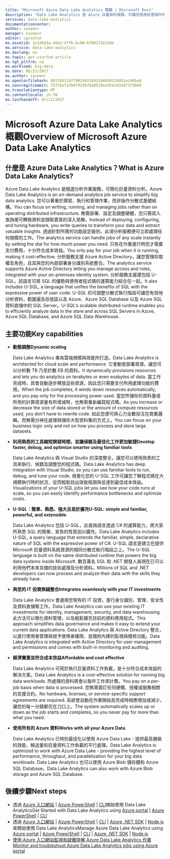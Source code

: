 ```yaml
---
title: "Microsoft Azure Data Lake Analytics 概觀 | Microsoft Docs"
description: "Data Lake Analytics 是 Azure 巨量資料服務，可讓您使用從雲端中的資料獲得的深入資訊 (不論其所在位置和大小)，使用資料來推動業務。"
services: data-lake-analytics
documentationcenter: 
author: saveenr
manager: saveenr
editor: cgronlun
ms.assetid: 1e1d443a-48a2-47fb-bc00-bf88274222de
ms.service: data-lake-analytics
ms.devlang: na
ms.topic: get-started-article
ms.tgt_pltfrm: na
ms.workload: big-data
ms.date: 06/23/2017
ms.author: saveenr
ms.openlocfilehash: 8817b511d779029421491194b50120d51ec9dbad
ms.sourcegitcommit: f537befafb079256fba0529ee554c034d73f36b0
ms.translationtype: MT
ms.contentlocale: zh-TW
ms.lasthandoff: 07/11/2017
---
```

# <a name="overview-of-microsoft-azure-data-lake-analytics"></a><span data-ttu-id="b8d84-103">Microsoft Azure Data Lake Analytics 概觀</span><span class="sxs-lookup"><span data-stu-id="b8d84-103">Overview of Microsoft Azure Data Lake Analytics</span></span>
## <a name="what-is-azure-data-lake-analytics"></a><span data-ttu-id="b8d84-104">什麼是 Azure Data Lake Analytics？</span><span class="sxs-lookup"><span data-stu-id="b8d84-104">What is Azure Data Lake Analytics?</span></span>
<span data-ttu-id="b8d84-105">Azure Data Lake Analytics 是隨選分析作業服務，可簡化巨量資料分析。</span><span class="sxs-lookup"><span data-stu-id="b8d84-105">Azure Data Lake Analytics is an on-demand analytics job service to simplify big data analytics.</span></span> <span data-ttu-id="b8d84-106">您可以著重於撰寫、執行和管理作業，而非操作分散式基礎結構。</span><span class="sxs-lookup"><span data-stu-id="b8d84-106">You can focus on writing, running, and managing jobs rather than on operating distributed infrastructure.</span></span> <span data-ttu-id="b8d84-107">無需部署、設定及調整硬體，您只需寫入查詢便可轉換資料並擷取寶貴的深入見解。</span><span class="sxs-lookup"><span data-stu-id="b8d84-107">Instead of deploying, configuring, and tuning hardware, you write queries to transform your data and extract valuable insights.</span></span> <span data-ttu-id="b8d84-108">透過針對所需的功能設定級別，此項分析服務便可立即處理任何規模的工作。</span><span class="sxs-lookup"><span data-stu-id="b8d84-108">The analytics service can handle jobs of any scale instantly by setting the dial for how much power you need.</span></span> <span data-ttu-id="b8d84-109">只有在作業進行時您才需要支付費用，十分符合成本效益。</span><span class="sxs-lookup"><span data-stu-id="b8d84-109">You only pay for your job when it is running, making it cost-effective.</span></span> <span data-ttu-id="b8d84-110">分析服務支援 Azure Active Directory，讓您管理存取權及角色，且其與您的內部部署身分識別系統整合。</span><span class="sxs-lookup"><span data-stu-id="b8d84-110">The analytics service supports Azure Active Directory letting you manage access and roles, integrated with your on-premises identity system.</span></span> <span data-ttu-id="b8d84-111">分析服務支援還包括 U-SQL，該語言可將 SQL 的優勢與使用者程式碼的運算能力結合在一起。</span><span class="sxs-lookup"><span data-stu-id="b8d84-111">It also includes U-SQL, a language that unifies the benefits of SQL with the expressive power of user code.</span></span> <span data-ttu-id="b8d84-112">U-SQL 的可調整分散式執行階段可讓您有效地分析資料，範圍遍及存放區以及 Azure、Azure SQL Database 以及 Azure SQL 資料倉儲中的 SQL Server。</span><span class="sxs-lookup"><span data-stu-id="b8d84-112">U-SQL’s scalable distributed runtime enables you to efficiently analyze data in the store and across SQL Servers in Azure, Azure SQL Database, and Azure SQL Data Warehouse.</span></span>

## <a name="key-capabilities"></a><span data-ttu-id="b8d84-113">主要功能</span><span class="sxs-lookup"><span data-stu-id="b8d84-113">Key capabilities</span></span>
* <span data-ttu-id="b8d84-114">**動態調整**</span><span class="sxs-lookup"><span data-stu-id="b8d84-114">**Dynamic scaling**</span></span>
  
    <span data-ttu-id="b8d84-115">Data Lake Analytics 專為雲端規模與效能所打造。</span><span class="sxs-lookup"><span data-stu-id="b8d84-115">Data Lake Analytics is architected for cloud scale and performance.</span></span>  <span data-ttu-id="b8d84-116">它會動態部署資源，讓您可以分析數 TB 乃至於數 EB 的資料。</span><span class="sxs-lookup"><span data-stu-id="b8d84-116">It dynamically provisions resources and lets you do analytics on terabytes or even exabytes of data.</span></span> <span data-ttu-id="b8d84-117">當工作完成時，其會自動逐步釋放這些資源，因此您只需要支付所用處理功能的費用。</span><span class="sxs-lookup"><span data-stu-id="b8d84-117">When the job completes, it winds down resources automatically, and you pay only for the processing power used.</span></span> <span data-ttu-id="b8d84-118">當您所儲存的資料量或所用的計算資源量有所增減時，也無需重新編寫程式碼。</span><span class="sxs-lookup"><span data-stu-id="b8d84-118">As you increase or decrease the size of data stored or the amount of compute resources used, you don’t have to rewrite code.</span></span> <span data-ttu-id="b8d84-119">如此您便可將心力全數投注在商業邏輯，而無需分神在處理與儲存大型資料集的方式上。</span><span class="sxs-lookup"><span data-stu-id="b8d84-119">You can focus on your business logic only and not on how you process and store large datasets.</span></span>
* <span data-ttu-id="b8d84-120">**利用熟悉的工具縮短開發時間，並讓偵錯及最佳化工作更加敏捷**</span><span class="sxs-lookup"><span data-stu-id="b8d84-120">**Develop faster, debug, and optimize smarter using familiar tools**</span></span>
  
    <span data-ttu-id="b8d84-121">Data Lake Analytics 與 Visual Studio 的深度整合，讓您可以使用熟悉的工具來執行、偵錯及調整您的程式碼。</span><span class="sxs-lookup"><span data-stu-id="b8d84-121">Data Lake Analytics has deep integration with Visual Studio, so you can use familiar tools to run, debug, and tune your code.</span></span> <span data-ttu-id="b8d84-122">視覺化您的 U-SQL 工作可讓您了解程式碼在大規模執行時的狀況，從而輕鬆找出效能瓶頸與並達到最佳成本效益。</span><span class="sxs-lookup"><span data-stu-id="b8d84-122">Visualizations of your U-SQL jobs let you see how your code runs at scale, so you can easily identify performance bottlenecks and optimize costs.</span></span>
* <span data-ttu-id="b8d84-123">**U-SQL：簡單、熟悉、強大且易於擴充**</span><span class="sxs-lookup"><span data-stu-id="b8d84-123">**U-SQL: simple and familiar, powerful, and extensible**</span></span>
  
    <span data-ttu-id="b8d84-124">Data Lake Analytics 包括 U-SQL，此查詢語言透過 C# 的運算能力，將大家所熟悉 SQL 的簡單、宣告的性質加以擴充。</span><span class="sxs-lookup"><span data-stu-id="b8d84-124">Data Lake Analytics includes U-SQL, a query language that extends the familiar, simple, declarative nature of SQL with the expressive power of C#.</span></span> <span data-ttu-id="b8d84-125">U-SQL 語言是建立在提供 Microsoft 巨量資料系統資源的相同分散式執行階段之上。</span><span class="sxs-lookup"><span data-stu-id="b8d84-125">The U-SQL language is built on the same distributed runtime that powers the big data systems inside Microsoft.</span></span> <span data-ttu-id="b8d84-126">數百萬名 SQL 和 .NET 開發人員現在已可以利用他們本來具備的技術處理及分析資料。</span><span class="sxs-lookup"><span data-stu-id="b8d84-126">Millions of SQL and .NET developers can now process and analyze their data with the skills they already have.</span></span>
* <span data-ttu-id="b8d84-127">**與您的 IT 投資無縫整合**</span><span class="sxs-lookup"><span data-stu-id="b8d84-127">**Integrates seamlessly with your IT investments**</span></span>
  
    <span data-ttu-id="b8d84-128">Data Lake Analytics 會運用您現有的 IT 投資，進行身分識別、管理、安全性及資料倉儲等工作。</span><span class="sxs-lookup"><span data-stu-id="b8d84-128">Data Lake Analytics can use your existing IT investments for identity, management, security, and data warehousing.</span></span> <span data-ttu-id="b8d84-129">此方法可以簡化資料管理，以及輕鬆擴充目前的資料應用程式。</span><span class="sxs-lookup"><span data-stu-id="b8d84-129">This approach simplifies data governance and makes it easy to extend your current data applications.</span></span> <span data-ttu-id="b8d84-130">Data Lake Analytics 與 Active Directory 整合，以進行使用者管理與授予使用者權限，並隨附內建的監視與稽核功能。</span><span class="sxs-lookup"><span data-stu-id="b8d84-130">Data Lake Analytics is integrated with Active Directory for user management and permissions and comes with built-in monitoring and auditing.</span></span>
* <span data-ttu-id="b8d84-131">**經濟實惠並符合成本效益**</span><span class="sxs-lookup"><span data-stu-id="b8d84-131">**Affordable and cost effective**</span></span>
  
    <span data-ttu-id="b8d84-132">Data Lake Analytics 可用於執行巨量資料工作負載，是十分符合成本效益的解決方案。</span><span class="sxs-lookup"><span data-stu-id="b8d84-132">Data Lake Analytics is a cost-effective solution for running big data workloads.</span></span> <span data-ttu-id="b8d84-133">所處理的資料將會以每件工作來計費。</span><span class="sxs-lookup"><span data-stu-id="b8d84-133">You pay on a per-job basis when data is processed.</span></span> <span data-ttu-id="b8d84-134">您無需簽訂任何硬體、授權或服務相關的支援合約。</span><span class="sxs-lookup"><span data-stu-id="b8d84-134">No hardware, licenses, or service-specific support agreements are required.</span></span> <span data-ttu-id="b8d84-135">系統會自動在作業開始及完成時相應增加或減少，讓您的每一分錢都花在刀口上。</span><span class="sxs-lookup"><span data-stu-id="b8d84-135">The system automatically scales up or down as the job starts and completes, so you never pay for more than what you need.</span></span>
* <span data-ttu-id="b8d84-136">**使用所有的 Azure 資料**</span><span class="sxs-lookup"><span data-stu-id="b8d84-136">**Works with all your Azure Data**</span></span>
  
    <span data-ttu-id="b8d84-137">Data Lake Analytics 已特別最佳化以使用 Azure Data Lake - 提供最高層級的效能、輸送量和巨量資料工作負載的平行處理。</span><span class="sxs-lookup"><span data-stu-id="b8d84-137">Data Lake Analytics is optimized to work with Azure Data Lake - providing the highest level of performance, throughput, and parallelization for your big data workloads.</span></span>  <span data-ttu-id="b8d84-138">Data Lake Analytics 也可以使用 Azure Blob 儲存體和 Azure SQL Database。</span><span class="sxs-lookup"><span data-stu-id="b8d84-138">Data Lake Analytics can also work with Azure Blob storage and Azure SQL Database.</span></span>

## <a name="next-steps"></a><span data-ttu-id="b8d84-139">後續步驟</span><span class="sxs-lookup"><span data-stu-id="b8d84-139">Next steps</span></span>
 
  * <span data-ttu-id="b8d84-140">透過 [Azure 入口網站](data-lake-analytics-get-started-portal.md) | [Azure PowerShell](data-lake-analytics-get-started-powershell.md) | [CLI](data-lake-analytics-get-started-cli2.md)開始使用 Data Lake Analytics</span><span class="sxs-lookup"><span data-stu-id="b8d84-140">Get Started with Data Lake Analytics using [Azure portal](data-lake-analytics-get-started-portal.md) | [Azure PowerShell](data-lake-analytics-get-started-powershell.md) | [CLI](data-lake-analytics-get-started-cli2.md)</span></span>
  * <span data-ttu-id="b8d84-141">透過 [Azure 入口網站](data-lake-analytics-manage-use-portal.md) | [Azure PowerShell](data-lake-analytics-manage-use-powershell.md) | [CLI](data-lake-analytics-manage-use-cli.md) | [Azure .NET SDK](data-lake-analytics-manage-use-dotnet-sdk.md) | [Node.js](data-lake-analytics-manage-use-nodejs.md) 來開始使用 Data Lake Analytics</span><span class="sxs-lookup"><span data-stu-id="b8d84-141">Manage Azure Data Lake Analytics using [Azure portal](data-lake-analytics-manage-use-portal.md) | [Azure PowerShell](data-lake-analytics-manage-use-powershell.md) | [CLI](data-lake-analytics-manage-use-cli.md) | [Azure .NET SDK](data-lake-analytics-manage-use-dotnet-sdk.md) | [Node.js](data-lake-analytics-manage-use-nodejs.md)</span></span>
  * [<span data-ttu-id="b8d84-142">使用 Azure 入口網站監視和疑難排解 Azure Data Lake Analytics 作業</span><span class="sxs-lookup"><span data-stu-id="b8d84-142">Monitor and troubleshoot Azure Data Lake Analytics jobs using Azure portal</span></span>](data-lake-analytics-monitor-and-troubleshoot-jobs-tutorial.md) 
